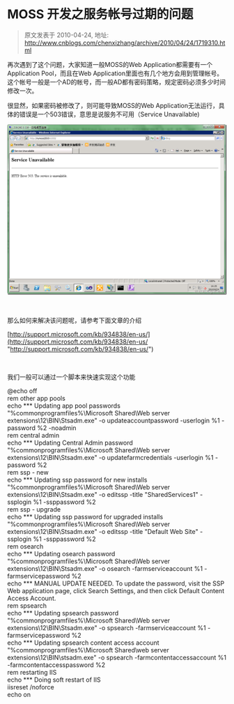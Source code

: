 # MOSS 开发之服务帐号过期的问题 
> 原文发表于 2010-04-24, 地址: http://www.cnblogs.com/chenxizhang/archive/2010/04/24/1719310.html 


再次遇到了这个问题，大家知道一般MOSS的Web Application都需要有一个Application Pool，而且在Web Application里面也有几个地方会用到管理帐号。这个帐号一般是一个AD的帐号，而一般AD都有密码策略，规定密码必须多少时间修改一次。

 很显然，如果密码被修改了，则可能导致MOSS的Web Application无法运行，具体的错误是一个503错误，意思是说服务不可用（Service Unavailable)

 [![image](./images/1719310-image_thumb.png "image")](http://images.cnblogs.com/cnblogs_com/chenxizhang/WindowsLiveWriter/MOSS_C8B8/image_2.png) 

  

 那么如何来解决该问题呢，请参考下面文章的介绍

 [http://support.microsoft.com/kb/934838/en-us/](http://support.microsoft.com/kb/934838/en-us/ "http://support.microsoft.com/kb/934838/en-us/")

  

 我们一般可以通过一个脚本来快速实现这个功能

 @echo off  
rem other app pools  
echo *** Updating app pool passwords  
"%commonprogramfiles%\Microsoft Shared\Web server extensions\12\BIN\Stsadm.exe" -o updateaccountpassword -userlogin %1 -password %2 -noadmin  
rem central admin  
echo *** Updating Central Admin password  
"%commonprogramfiles%\Microsoft Shared\Web server extensions\12\BIN\Stsadm.exe" -o updatefarmcredentials -userlogin %1 -password %2  
rem ssp - new  
echo *** Updating ssp password for new installs  
"%commonprogramfiles%\Microsoft Shared\Web server extensions\12\BIN\Stsadm.exe" -o editssp -title "SharedServices1" -ssplogin %1 -ssppassword %2  
rem ssp - upgrade  
echo *** Updating ssp password for upgraded installs  
"%commonprogramfiles%\Microsoft Shared\Web server extensions\12\BIN\Stsadm.exe" -o editssp -title "Default Web Site" -ssplogin %1 -ssppassword %2  
rem osearch  
echo *** Updating osearch password  
"%commonprogramfiles%\Microsoft Shared\Web server extensions\12\BIN\Stsadm.exe" -o osearch -farmserviceaccount %1 -farmservicepassword %2  
echo *** MANUAL UPDATE NEEDED. To update the password, visit the SSP Web application page, click Search Settings, and then click Default Content Access Account.   
rem spsearch  
echo *** Updating spsearch password  
"%commonprogramfiles%\Microsoft Shared\Web server extensions\12\BIN\Stsadm.exe" -o spsearch -farmserviceaccount %1 -farmservicepassword %2  
echo *** Updating spsearch content access account  
"%commonprogramfiles%\Microsoft Shared\web server extensions\12\BIN\stsadm.exe" -o spsearch -farmcontentaccessaccount %1 -farmcontentaccesspassword %2  
rem restarting IIS  
echo *** Doing soft restart of IIS  
iisreset /noforce  
echo on 

